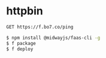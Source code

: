 # httpbin

```bash
GET https://f.bo7.co/ping
```

```bash
$ npm install @midwayjs/faas-cli -g
$ f package
$ f deploy
```
